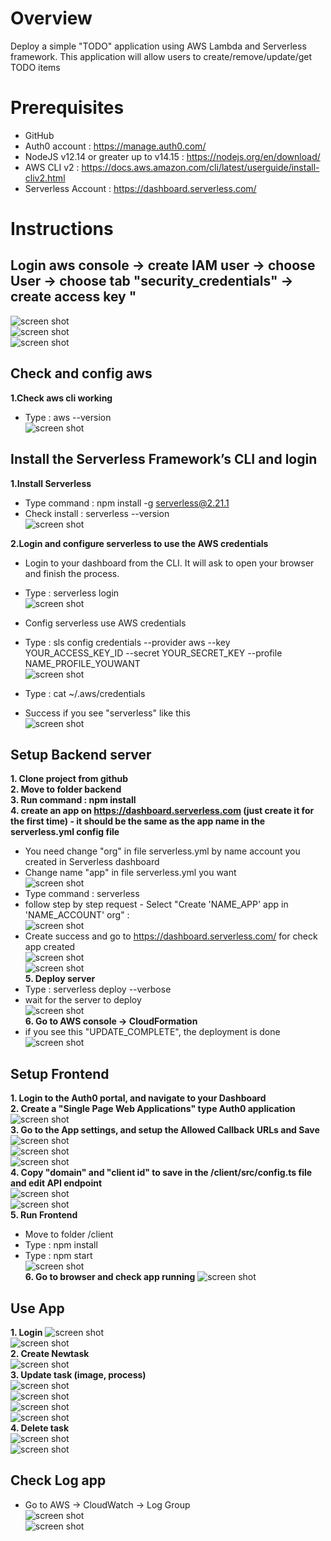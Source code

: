 # Overview
Deploy a simple "TODO" application using AWS Lambda and Serverless framework. This application will allow users to create/remove/update/get TODO items
# Prerequisites
  - GitHub
  - Auth0 account : https://manage.auth0.com/
  - NodeJS v12.14 or greater up to v14.15 : https://nodejs.org/en/download/
  - AWS CLI v2 : https://docs.aws.amazon.com/cli/latest/userguide/install-cliv2.html
  - Serverless Account : https://dashboard.serverless.com/

# Instructions
## Login aws console -> create IAM user -> choose User -> choose tab "security_credentials" -> create access key "<br/>
![screen shot](images/iam.png)<br/>
![screen shot](images/iam2.png)<br/>
![screen shot](images/iam3.png)<br/>

## Check and config aws

**1.Check aws cli working**<br/>
- Type : aws --version<br/>
![screen shot](images/aws.png)<br/>

## Install the Serverless Framework’s CLI and login

**1.Install Serverless**<br/>
- Type command : npm install -g serverless@2.21.1
- Check install : serverless --version <br/>
![screen shot](images/serverless1.png)<br/>

**2.Login and configure serverless to use the AWS credentials**<br/>
- Login to your dashboard from the CLI. It will ask to open your browser and finish the process.<br/>
- Type : serverless login<br/>
![screen shot](images/serverless2.png)<br/>

- Config serverless use AWS credentials<br/>
- Type : sls config credentials --provider aws --key YOUR_ACCESS_KEY_ID --secret YOUR_SECRET_KEY --profile NAME_PROFILE_YOUWANT<br/>
![screen shot](images/serverless3.png)<br/>

- Type : cat ~/.aws/credentials <br/>
- Success if you see "serverless" like this <br/>
![screen shot](images/configaws2.png)<br/>

## Setup Backend server

**1. Clone project from github**<br/>
**2. Move to folder backend**<br/>
**3. Run command : npm install**<br/>
**4. create an app on https://dashboard.serverless.com (just create it for the first time) - it should be the same as the app name in the serverless.yml config file**<br/>
- You need change "org" in file serverless.yml by name account you created in Serverless dashboard<br/>
- Change name "app" in file serverless.yml you want</br>
![screen shot](images/yml.png)<br/>
- Type command : serverless<br/>
- follow step by step request - Select "Create 'NAME_APP' app in 'NAME_ACCOUNT' org" : <br/>
![screen shot](images/serverless4.png)<br/>
- Create success and go to https://dashboard.serverless.com/ for check app created <br/>
![screen shot](images/serverless5.png)<br/>
![screen shot](images/serverless6.png)<br/>
**5. Deploy server**<br/>
- Type : serverless deploy --verbose<br/>
- wait for the server to deploy<br/>
![screen shot](images/deploy.png)<br/>
**6. Go to AWS console -> CloudFormation**
- if you see this "UPDATE_COMPLETE", the deployment is done<br/>
![screen shot](images/deploy2.png)<br/>

## Setup Frontend
**1. Login to the Auth0 portal, and navigate to your Dashboard**<br/>
**2. Create a "Single Page Web Applications" type Auth0 application**<br/>
![screen shot](images/fe1.png)<br/>
**3. Go to the App settings, and setup the Allowed Callback URLs and Save**<br/>
![screen shot](images/fe2.png)<br/>
![screen shot](images/fe3.png)<br/>
![screen shot](images/fe4.png)<br/>
**4. Copy "domain" and "client id" to save in the /client/src/config.ts file and edit API endpoint**<br/>
![screen shot](images/fe5.png)<br/>
![screen shot](images/fe6.png)<br/>
**5. Run Frontend**
- Move to folder /client
- Type : npm install <br/>
- Type : npm start <br/>
![screen shot](images/client.png)<br/>
**6. Go to browser and check app running**
![screen shot](images/run.png)<br/>

## Use App

**1. Login**
![screen shot](images/run1.png)<br/>
![screen shot](images/run2.png)<br/>
**2. Create Newtask**<br/>
![screen shot](images/run3.png)<br/>
**3. Update task (image, process)**<br/>
![screen shot](images/run4.png)<br/>
![screen shot](images/run5.png)<br/>
![screen shot](images/run6.png)<br/>
![screen shot](images/run7.png)<br/>
**4. Delete task**<br/>
![screen shot](images/run8.png)<br/>
![screen shot](images/run9.png)<br/>

## Check Log app

- Go to AWS -> CloudWatch -> Log Group<br/>
![screen shot](images/log.png)<br/>
![screen shot](images/log1.png)<br/>


